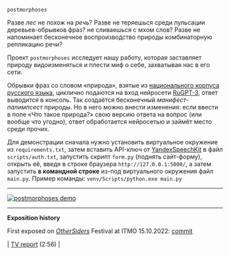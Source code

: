 `postmorphoses`

Разве *лес* не похож на *речь*?
Разве не теряешься среди пульсации деревьев-обрывков фраз? не сливаешься с мхом слов?
Разве не напоминает бесконечное воспроизводство природы комбинаторную репликацию речи?

Проект `postmorphoses` исследует нашу работу, которая заставляет природу видоизменяться и плести миф о себе, захватывая нас в его сети.

Обрывки фраз со словом «природа», взятые из [национального корпуса русского языка](https://ruscorpora.ru/), циклично подаются на вход нейросети [RuGPT-3](https://huggingface.co/sberbank-ai/rugpt3medium_based_on_gpt2), ответ выводится в консоль. Так создаётся бесконечный *манифест-палимпсест* природы. Но в него можно внести изменения: если ввести в поле «Что такое природа?» свою версию ответа на вопрос (или вообще что угодно), ответ обработается нейросетью и займёт место среди прочих.

Для демонстрации сначала нужно установить виртуальное окружение из `requirements.txt`, затем вставить API-ключ от [YandexSpeechKit](https://cloud.yandex.ru/services/speechkit) в файл `scripts/auth.txt`, запустить скрипт `form.py` (поднять сайт-форму), открыть её, введя в строке браузера `http://127.0.0.1:5000/`, а затем запустить **в командной строке** из-под виртуального окружения файл `main.py`. Пример команды:
`venv/Scripts/python.exe main.py`

---

[![postmorphoses demo](https://github.com/andreygetmanov/postmorphoses/blob/main/video/preview.jpg)](https://youtu.be/Htbzcj6OevE)

---

**Exposition history**

First exposed on [*OtherSiders*](https://othersiders.space/) Festival at ITMO 15.10.2022: [commit](https://github.com/andreygetmanov/postmorphoses/tree/e01e5eb90da39c74704ae84e785725896b58f81b) 

| [TV report](https://www.youtube.com/watch?v=j546fPJ99d4) (2:56) |
